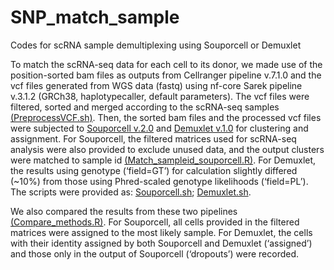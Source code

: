 # SNP_match_sample
Codes for scRNA sample demultiplexing using Souporcell or Demuxlet

To match the scRNA-seq data for each cell to its donor, we made use of the position-sorted bam files as outputs from Cellranger pipeline v.7.1.0 and the vcf files generated from WGS data (fastq) using nf-core Sarek pipeline v.3.1.2 (GRCh38, haplotypecaller, default parameters). The vcf files were filtered, sorted and merged according to the scRNA-seq samples [(PreprocessVCF.sh)](./PreprocessVCF.sh). Then, the sorted bam files and the processed vcf files were subjected to [Souporcell v.2.0](https://pubmed.ncbi.nlm.nih.gov/32366989/) and [Demuxlet v.1.0](https://pubmed.ncbi.nlm.nih.gov/29227470/) for clustering and assignment. For Souporcell, the filtered matrices used for scRNA-seq analysis were also provided to exclude unused data, and the output clusters were matched to sample id [(Match_sampleid_souporcell.R)](./Match_sampleid_souporcell.R). For Demuxlet, the results using genotype (‘field=GT’) for calculation slightly differed (~10%) from those using Phred-scaled genotype likelihoods (‘field=PL’). The scripts were provided as: [Souporcell.sh](./Souporcell.sh); [Demuxlet.sh](./Demuxlet.sh).

We also compared the results from these two pipelines [(Compare_methods.R)](./Compare_methods.R). For Souporcell, all cells provided in the filtered matrices were assigned to the most likely sample. For Demuxlet, the cells with their identity assigned by both Souporcell and Demuxlet (‘assigned’) and those only in the output of Souporcell (‘dropouts’) were recorded.

